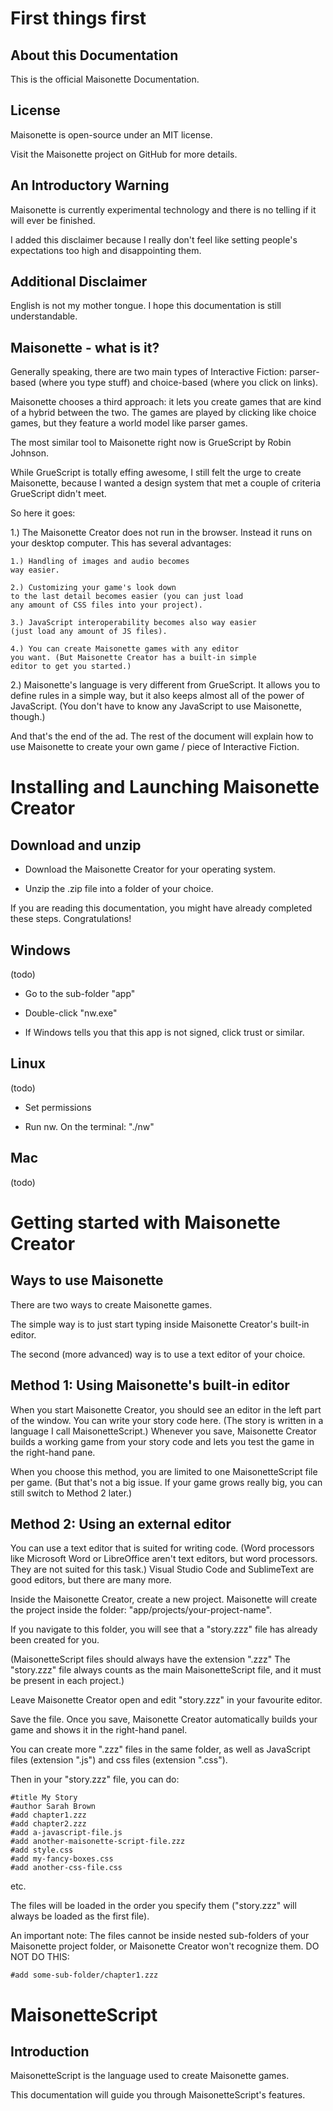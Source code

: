 

# First things first

## About this Documentation

This is the official Maisonette Documentation.

## License

Maisonette is open-source under an MIT license.

Visit the Maisonette project on GitHub for more details.

## An Introductory Warning

Maisonette is currently experimental technology and
there is no telling if it will ever be finished.

I added this disclaimer because I really don't feel like setting people's
expectations too high and disappointing them.

## Additional Disclaimer

English is not my mother tongue. I hope this documentation
is still understandable.

## Maisonette - what is it?

Generally speaking, there are two main types of
Interactive Fiction:
parser-based (where you type stuff) and
choice-based (where you click on links).

Maisonette chooses a third approach: it lets
you create games that are kind of a hybrid
between the two. The games are played by clicking
like choice games, but they
feature a world model like parser games.

The most similar tool to Maisonette right now
is GrueScript by Robin Johnson.

While GrueScript is totally effing awesome,
I still felt the urge to create Maisonette,
because I wanted a design system that met a couple
of criteria GrueScript didn't meet.

So here it goes:

1.) The Maisonette Creator does not run in the browser.
Instead it runs on your desktop computer. This has
several advantages:

    1.) Handling of images and audio becomes
    way easier.
    
    2.) Customizing your game's look down
    to the last detail becomes easier (you can just load
    any amount of CSS files into your project).

    3.) JavaScript interoperability becomes also way easier
    (just load any amount of JS files).

    4.) You can create Maisonette games with any editor
    you want. (But Maisonette Creator has a built-in simple
    editor to get you started.)

2.) Maisonette's language is very different from GrueScript.
It allows you to define rules in a simple way, but
it also keeps almost all of the power of JavaScript.
(You don't have to know any JavaScript to use Maisonette, though.)

And that's the end of the ad. The rest of the document
will explain how to use Maisonette to create your own game / piece
of Interactive Fiction.

# Installing and Launching Maisonette Creator

## Download and unzip

- Download the Maisonette Creator for your operating system. 

- Unzip the .zip file into a folder of your choice.

If you are reading this documentation, you might have
already completed these steps. Congratulations!

## Windows

(todo)

- Go to the sub-folder "app"

- Double-click "nw.exe"

- If Windows tells you that this app is not signed,
click trust or similar.

## Linux

(todo)
- Set permissions

- Run nw. On the terminal: "./nw"

## Mac

(todo)

# Getting started with Maisonette Creator

## Ways to use Maisonette

There are two ways to create Maisonette games.

The simple way is to just start typing inside
Maisonette Creator's built-in editor.

The second (more advanced) way is to use a
text editor of your choice.

## Method 1: Using Maisonette's built-in editor
When you start Maisonette Creator, you should
see an editor in the left part of the window.
You can write your story code here.
(The story is written in 
a language I call MaisonetteScript.)
Whenever you save, Maisonette Creator
builds a working game from your story code
and lets you test the game in the right-hand pane.

When you choose this method, you are limited
to one MaisonetteScript file per game. (But that's
not a big issue. If your game grows really big,
you can still switch to Method 2 later.)

## Method 2: Using an external editor
You can use a text editor that is suited
for writing code. (Word processors like Microsoft Word or
LibreOffice aren't text editors, but word processors. They are not suited
for this task.) Visual Studio Code and SublimeText are good editors,
but there are many more.

Inside the Maisonette Creator, create a new project.
Maisonette will create the project inside the folder:
"app/projects/your-project-name".

If you navigate to this folder, you will see
that a "story.zzz" file has already been created for you.

(MaisonetteScript files should always have the extension ".zzz"
The "story.zzz" file always counts as the main MaisonetteScript file,
and it must be present in each project.)

Leave Maisonette Creator open
and edit "story.zzz" in your favourite editor.

Save the file. Once you save, Maisonette Creator automatically
builds your game and shows it in the right-hand panel.

You can create more ".zzz" files in the same folder,
as well as JavaScript files (extension ".js") and css files
(extension ".css").

Then in your "story.zzz" file, you can do:

    #title My Story
    #author Sarah Brown
    #add chapter1.zzz
    #add chapter2.zzz
    #add a-javascript-file.js
    #add another-maisonette-script-file.zzz
    #add style.css
    #add my-fancy-boxes.css
    #add another-css-file.css

etc.

The files will be loaded in the
order you specify them
("story.zzz" will always be loaded as the first file).

An important note: The files cannot be inside nested sub-folders of
your Maisonette project folder, or Maisonette Creator won't
recognize them. DO NOT DO THIS:

    #add some-sub-folder/chapter1.zzz

# MaisonetteScript

## Introduction

MaisonetteScript is the language used to create Maisonette games.

This documentation will guide you through MaisonetteScript's features.




